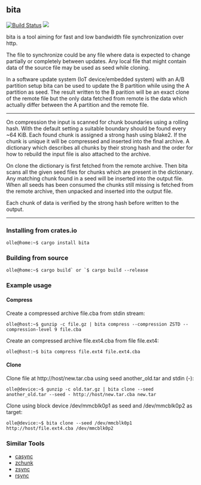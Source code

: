## bita
[![Build Status](https://travis-ci.org/oll3/bita.svg?branch=master)](https://travis-ci.org/oll3/bita)
[![](http://meritbadge.herokuapp.com/bita)](https://crates.io/crates/bita)

bita is a tool aiming for fast and low bandwidth file synchronization over http.

The file to synchronize could be any file where data is expected to change partially or completely between updates.
Any local file that might contain data of the source file may be used as seed while cloning.

In a software update system (IoT device/embedded system) with an A/B partition setup bita can be used to update the B partition while using the A partition as seed. The result written to the B parition will be an exact clone of the remote file but the only data fetched from remote is the data which actually differ between the A partition and the remote file.

---

On compression the input is scanned for chunk boundaries using a rolling hash. With the default setting a suitable boundary should be found every ~64 KiB.
Each found chunk is assigned a strong hash using blake2. If the chunk is unique it will be compressed and inserted into the final archive.
A dictionary which describes all chunks by their strong hash and the order for how to rebuild the input file is also attached to the archive.

On clone the dictionary is first fetched from the remote archive. Then bita scans all the given seed files for chunks which are present in the dictionary.
Any matching chunk found in a seed will be inserted into the output file.
When all seeds has been consumed the chunks still missing is fetched from the remote archive, then unpacked and inserted into the output file.

Each chunk of data is verified by the strong hash before written to the output.

---

### Installing from crates.io
```console
olle@home:~$ cargo install bita
```

### Building from source
```console
olle@home:~$ cargo build` or `$ cargo build --release
```

### Example usage

#### Compress

Create a compressed archive file.cba from stdin stream:

```console
olle@host:~$ gunzip -c file.gz | bita compress --compression ZSTD --compression-level 9 file.cba
```

Create an compressed archive file.ext4.cba from file file.ext4:

```console
olle@host:~$ bita compress file.ext4 file.ext4.cba
```

#### Clone

Clone file at http://host/new.tar.cba using seed another_old.tar and stdin (-):

```console
olle@device:~$ gunzip -c old.tar.gz | bita clone --seed another_old.tar --seed - http://host/new.tar.cba new.tar
```

Clone using block device /dev/mmcblk0p1 as seed and /dev/mmcblk0p2 as target:

```console
olle@device:~$ bita clone --seed /dev/mmcblk0p1 http://host/file.ext4.cba /dev/mmcblk0p2
```


### Similar Tools
* [casync](https://github.com/systemd/casync)
* [zchunk](https://github.com/zchunk/zchunk)
* [zsync](http://zsync.moria.org.uk)
* [rsync](https://rsync.samba.org/)
